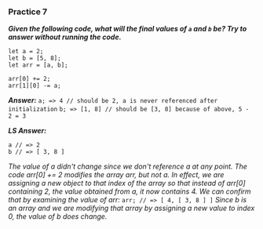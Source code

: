 ### Practice 7 ###
***Given the following code, what will the final values of `a` and `b` be? Try to answer without running the code.***

```
let a = 2;
let b = [5, 8];
let arr = [a, b];

arr[0] += 2;
arr[1][0] -= a;
```

***Answer:***
`a; => 4 // should be 2, a is never referenced after initialization`
`b; => [1, 8] // should be [3, 8] because of above, 5 - 2 = 3`

***LS Answer:***
```
a // => 2
b // => [ 3, 8 ]
```
*The value of a didn't change since we don't reference a at any point. The code arr[0] += 2 modifies the array arr, but not a. In effect, we are assigning a new object to that index of the array so that instead of arr[0] containing 2, the value obtained from a, it now contains 4. We can confirm that by examining the value of arr:*
`arr; // => [ 4, [ 3, 8 ] ]`
*Since b is an array and we are modifying that array by assigning a new value to index 0, the value of b does change.*